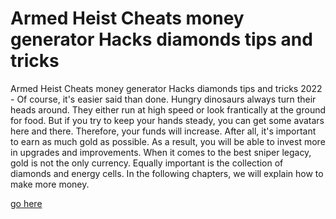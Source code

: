 # Armed Heist Cheats money generator Hacks diamonds tips and tricks

Armed Heist Cheats money generator Hacks diamonds tips and tricks 2022 - Of course, it's easier said than done. Hungry dinosaurs always turn their heads around. They either run at high speed or look frantically at the ground for food. But if you try to keep your hands steady, you can get some avatars here and there. Therefore, your funds will increase. After all, it's important to earn as much gold as possible. As a result, you will be able to invest more in upgrades and improvements. When it comes to the best sniper legacy, gold is not the only currency. Equally important is the collection of diamonds and energy cells. In the following chapters, we will explain how to make more money.

<a href="https://growhunt.top/armed-heist/">go here</a>
